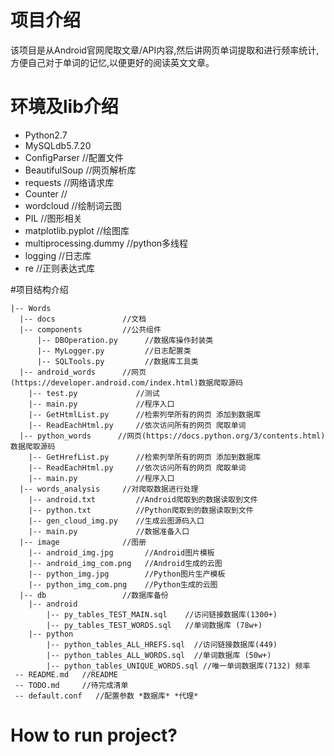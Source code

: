 # 项目介绍
该项目是从Android官网爬取文章/API内容,然后讲网页单词提取和进行频率统计,
方便自己对于单词的记忆,以便更好的阅读英文文章。

# 环境及lib介绍
* Python2.7
* MySQLdb5.7.20
* ConfigParser    //配置文件
* BeautifulSoup   //网页解析库
* requests   //网络请求库
* Counter   //
* wordcloud  //绘制词云图
* PIL  //图形相关
* matplotlib.pyplot  //绘图库
* multiprocessing.dummy   //python多线程
* logging   //日志库
* re   //正则表达式库

#项目结构介绍
```
|-- Words
  |-- docs               //文档
  |-- components         //公共组件
      |-- DBOperation.py      //数据库操作封装类
      |-- MyLogger.py         //日志配置类
      |-- SQLTools.py         //数据库工具类
  |-- android_words      //网页(https://developer.android.com/index.html)数据爬取源码
    |-- test.py             //测试
    |-- main.py             //程序入口
    |-- GetHtmlList.py      //检索列举所有的网页 添加到数据库
    |-- ReadEachHtml.py     //依次访问所有的网页 爬取单词
  |-- python_words      //网页(https://docs.python.org/3/contents.html)数据爬取源码
  	|-- GetHrefList.py      //检索列举所有的网页 添加到数据库
  	|-- ReadEachHtml.py     //依次访问所有的网页 爬取单词
  	|-- main.py             //程序入口
  |-- words_analysis     //对爬取数据进行处理
  	|-- android.txt         //Android爬取到的数据读取到文件
  	|-- python.txt          //Python爬取到的数据读取到文件
  	|-- gen_cloud_img.py    //生成云图源码入口
  	|-- main.py             //数据准备入口
  |-- image              //图册
  	|-- android_img.jpg       //Android图片模板
  	|-- android_img_com.png   //Android生成的云图
  	|-- python_img.jpg        //Python图片生产模板
  	|-- python_img_com.png    //Python生成的云图
  |-- db                 //数据库备份
  	|-- android
  		|-- py_tables_TEST_MAIN.sql    //访问链接数据库(1300+)
  		|-- py_tables_TEST_WORDS.sql   //单词数据库 (78w+)
  	|-- python
  		|-- python_tables_ALL_HREFS.sql  //访问链接数据库(449)
  		|-- python_tables_ALL_WORDS.sql  //单词数据库 (50w+)
  		|-- python_tables_UNIQUE_WORDS.sql //唯一单词数据库(7132) 频率
 -- README.md   //README
 -- TODO.md     //待完成清单
 -- default.conf   //配置参数 *数据库* *代理*
```

# How to run project?
